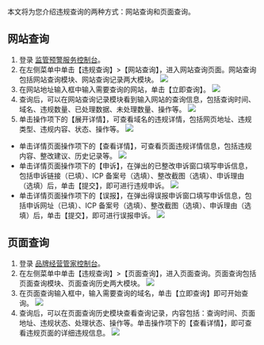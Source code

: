 本文将为您介绍违规查询的两种方式：网站查询和页面查询。

## 网站查询
1. 登录 [监管预警服务控制台](https://console.cloud.tencent.com/rvs)。
2. 在左侧菜单中单击【违规查询】>【网站查询】，进入网站查询页面。网站查询包括网站查询模块、网站查询记录两大模块。
![](https://main.qcloudimg.com/raw/e7155ff5f7823d030712ff3528fe7ef3.png)
3. 在网站地址输入框中输入需要查询的网站，单击【立即查询】。 
![](https://main.qcloudimg.com/raw/ddcaa633769cb6445cf1dafebe1f0c79.png)
4. 查询后，可以在网站查询记录模块看到输入网站的查询信息，包括查询时间、域名、违规数量、已处理数据、未处理数量、操作等。
![](https://main.qcloudimg.com/raw/585a65a05676964d4d1f5175e00a4bb3.png)
5. 单击操作项下的【展开详情】，可查看域名的违规详情，包括网页地址、违规类型、违规内容、状态、操作等。
![](https://main.qcloudimg.com/raw/2d8694996b0983e621cb1cc239ff68b8.png)
 - 单击详情页面操作项下的【查看详情】，可查看页面违规详情信息，包括违规内容、整改建议、历史记录等。
![](https://main.qcloudimg.com/raw/ede82811c584dc7eaa51df930b0290fb.png)
 - 单击详情页面操作项下的【申诉】，在弹出的已整改申诉窗口填写申诉信息，包括申诉链接（已填）、ICP 备案号（选填）、整改截图（选填）、申诉理由（选填）后，单击【提交】，即可进行违规申诉。
 ![](https://main.qcloudimg.com/raw/319925abab3eae56b615aac8c3f5521e.png)
 - 单击详情页面操作项下的【误报】，在弹出得误报申诉窗口填写申诉信息，包括申诉网址（已填）、ICP 备案号（选填）、整改截图（选填）、申诉理由（选填）后，单击【提交】，即可进行误报申诉。
![](https://main.qcloudimg.com/raw/42a96c4215e44fdaf86c91d2f2efc51c.png)

## 页面查询
1. 登录 [品牌经营管家控制台](https://console.cloud.tencent.com/bma)。
2. 在左侧菜单中单击【违规查询】>【页面查询】，进入页面查询。页面查询包括页面查询模块、页面查询历史两大模块。
![](https://main.qcloudimg.com/raw/8efaf790c2be75d99f625db9c9a8e103.png)
3. 在页面查询输入框中，输入需要查询的域名，单击【立即查询】即可开始查询。
![](https://main.qcloudimg.com/raw/5d61ae13edbdc8bc37613f5d62bf7231.png)
4. 查询后，可以在页面查询历史模块查看查询记录，内容包括：查询时间、页面地址、违规状态、处理状态、操作等。单击操作项下的【查看详情】，即可查看违规页面的详细违规信息。
![](https://main.qcloudimg.com/raw/a50b4bfc8795032aaf9f195ee4804bc6.png)


